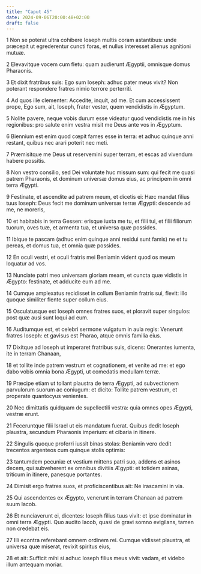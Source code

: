 ```yaml
---
title: "Caput 45"
date: 2024-09-06T20:00:48+02:00
draft: false
---
```



1 Non se poterat ultra cohibere Ioseph multis coram astantibus: unde præcepit ut egrederentur cuncti foras, et nullus interesset alienus agnitioni mutuæ.

2 Elevavitque vocem cum fletu: quam audierunt Ægyptii, omnisque domus Pharaonis.

3 Et dixit fratribus suis: Ego sum Ioseph: adhuc pater meus vivit? Non poterant respondere fratres nimio terrore perterriti.

4 Ad quos ille clementer: Accedite, inquit, ad me. Et cum accessissent prope, Ego sum, ait, Ioseph, frater vester, quem vendidistis in Ægyptum.

5 Nolite pavere, neque vobis durum esse videatur quod vendidistis me in his regionibus: pro salute enim vestra misit me Deus ante vos in Ægyptum.

6 Biennium est enim quod cœpit fames esse in terra: et adhuc quinque anni restant, quibus nec arari poterit nec meti.

7 Præmisitque me Deus ut reservemini super terram, et escas ad vivendum habere possitis.

8 Non vestro consilio, sed Dei voluntate huc missum sum: qui fecit me quasi patrem Pharaonis, et dominum universæ domus eius, ac principem in omni terra Ægypti.

9 Festinate, et ascendite ad patrem meum, et dicetis ei: Hæc mandat filius tuus Ioseph: Deus fecit me dominum universæ terræ Ægypti: descende ad me, ne moreris,

10 et habitabis in terra Gessen: erisque iuxta me tu, et filii tui, et filii filiorum tuorum, oves tuæ, et armenta tua, et universa quæ possides.

11 Ibique te pascam (adhuc enim quinque anni residui sunt famis) ne et tu pereas, et domus tua, et omnia quæ possides.

12 En oculi vestri, et oculi fratris mei Beniamin vident quod os meum loquatur ad vos.

13 Nunciate patri meo universam gloriam meam, et cuncta quæ vidistis in Ægypto: festinate, et adducite eum ad me.

14 Cumque amplexatus recidisset in collum Beniamin fratris sui, flevit: illo quoque similiter flente super collum eius.

15 Osculatusque est Ioseph omnes fratres suos, et ploravit super singulos: post quæ ausi sunt loqui ad eum.

16 Auditumque est, et celebri sermone vulgatum in aula regis: Venerunt fratres Ioseph: et gavisus est Pharao, atque omnis familia eius.

17 Dixitque ad Ioseph ut imperaret fratribus suis, dicens: Onerantes iumenta, ite in terram Chanaan,

18 et tollite inde patrem vestrum et cognationem, et venite ad me: et ego dabo vobis omnia bona Ægypti, ut comedatis medullam terræ.

19 Præcipe etiam ut tollant plaustra de terra Ægypti, ad subvectionem parvulorum suorum ac coniugum: et dicito: Tollite patrem vestrum, et properate quantocyus venientes.

20 Nec dimittatis quidquam de supellectili vestra: quia omnes opes Ægypti, vestræ erunt.

21 Feceruntque filii Israel ut eis mandatum fuerat. Quibus dedit Ioseph plaustra, secundum Pharaonis imperium: et cibaria in itinere.

22 Singulis quoque proferri iussit binas stolas: Beniamin vero dedit trecentos argenteos cum quinque stolis optimis:

23 tantumdem pecuniæ et vestium mittens patri suo, addens et asinos decem, qui subveherent ex omnibus divitiis Ægypti: et totidem asinas, triticum in itinere, panesque portantes.

24 Dimisit ergo fratres suos, et proficiscentibus ait: Ne irascamini in via.

25 Qui ascendentes ex Ægypto, venerunt in terram Chanaan ad patrem suum Iacob.

26 Et nunciaverunt ei, dicentes: Ioseph filius tuus vivit: et ipse dominatur in omni terra Ægypti. Quo audito Iacob, quasi de gravi somno evigilans, tamen non credebat eis.

27 Illi econtra referebant omnem ordinem rei. Cumque vidisset plaustra, et universa quæ miserat, revixit spiritus eius,

28 et ait: Sufficit mihi si adhuc Ioseph filius meus vivit: vadam, et videbo illum antequam moriar.

